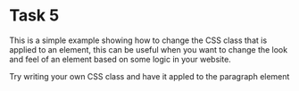 # Task 5

This is a simple example showing how to change the CSS class that is applied to an element, this can be useful when you want to change the look and feel of an element based on some logic in your website.

Try writing your own CSS class and have it appled to the paragraph element